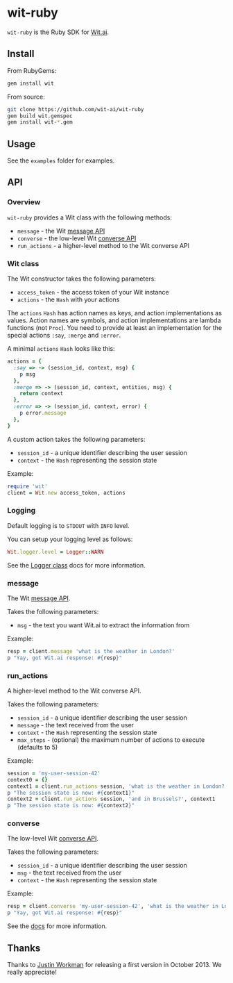# wit-ruby

`wit-ruby` is the Ruby SDK for [Wit.ai](http://wit.ai).

## Install

From RubyGems:
```bash
gem install wit
```

From source:
```bash
git clone https://github.com/wit-ai/wit-ruby
gem build wit.gemspec
gem install wit-*.gem
```

## Usage

See the `examples` folder for examples.

## API

### Overview

`wit-ruby` provides a Wit class with the following methods:
* `message` - the Wit [message API](https://wit.ai/docs/http/20160330#get-intent-via-text-link)
* `converse` - the low-level Wit [converse API](https://wit.ai/docs/http/20160330#converse-link)
* `run_actions` - a higher-level method to the Wit converse API

### Wit class

The Wit constructor takes the following parameters:
* `access_token` - the access token of your Wit instance
* `actions` - the `Hash` with your actions

The `actions` `Hash` has action names as keys, and action implementations as values.
Action names are symbols, and action implementations are lambda functions (not `Proc`).
You need to provide at least an implementation for the special actions `:say`, `:merge` and `:error`.

A minimal `actions` `Hash` looks like this:
```ruby
actions = {
  :say => -> (session_id, context, msg) {
    p msg
  },
  :merge => -> (session_id, context, entities, msg) {
    return context
  },
  :error => -> (session_id, context, error) {
    p error.message
  },
}
```

A custom action takes the following parameters:
* `session_id` - a unique identifier describing the user session
* `context` - the `Hash` representing the session state

Example:
```ruby
require 'wit'
client = Wit.new access_token, actions
```

### Logging

Default logging is to `STDOUT` with `INFO` level.

You can setup your logging level as follows:
```ruby
Wit.logger.level = Logger::WARN
```
See the [Logger class](http://ruby-doc.org/stdlib-2.1.0/libdoc/logger/rdoc/Logger.html) docs for more information.

### message

The Wit [message API](https://wit.ai/docs/http/20160330#get-intent-via-text-link).

Takes the following parameters:
* `msg` - the text you want Wit.ai to extract the information from

Example:
```ruby
resp = client.message 'what is the weather in London?'
p "Yay, got Wit.ai response: #{resp}"
```

### run_actions

A higher-level method to the Wit converse API.

Takes the following parameters:
* `session_id` - a unique identifier describing the user session
* `message` - the text received from the user
* `context` - the `Hash` representing the session state
* `max_steps` - (optional) the maximum number of actions to execute (defaults to 5)

Example:
```ruby
session = 'my-user-session-42'
context0 = {}
context1 = client.run_actions session, 'what is the weather in London?', context0
p "The session state is now: #{context1}"
context2 = client.run_actions session, 'and in Brussels?', context1
p "The session state is now: #{context2}"
```

### converse

The low-level Wit [converse API](https://wit.ai/docs/http/20160330#converse-link).

Takes the following parameters:
* `session_id` - a unique identifier describing the user session
* `msg` - the text received from the user
* `context` - the `Hash` representing the session state

Example:
```ruby
resp = client.converse 'my-user-session-42', 'what is the weather in London?', {}
p "Yay, got Wit.ai response: #{resp}"
```


See the [docs](https://wit.ai/docs) for more information.


## Thanks

Thanks to [Justin Workman](http://github.com/xtagon) for releasing a first version in October 2013. We really appreciate!
